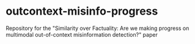 # outcontext-misinfo-progress
Repository for the "Similarity over Factuality: Are we making progress on multimodal out-of-context misinformation detection?" paper
